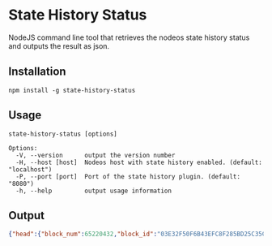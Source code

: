 # State History Status

NodeJS command line tool that retrieves the nodeos state history status and outputs the result as json.

## Installation

`npm install -g state-history-status`

## Usage

```
state-history-status [options]

Options:
  -V, --version      output the version number
  -H, --host [host]  Nodeos host with state history enabled. (default: "localhost")
  -P, --port [port]  Port of the state history plugin. (default: "8080")
  -h, --help         output usage information

```

## Output

```json
{"head":{"block_num":65220432,"block_id":"03E32F50F6B43EFC8F285BD25C35C578C8BACDAB7D67E5E7861F4C38460BCB62"},"last_irreversible":{"block_num":65220103,"block_id":"03E32E07816806B80D6F2AEAC48485B5EE2B6CC50D07BFDC8F43DB90680681F7"},"trace_begin_block":2,"trace_end_block":65220433,"chain_state_begin_block":2,"chain_state_end_block":65220433}
```
